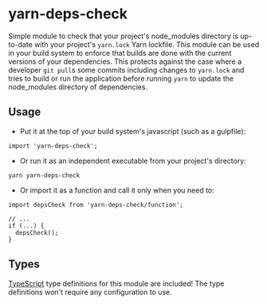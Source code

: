 # yarn-deps-check

Simple module to check that your project's node_modules directory is up-to-date
with your project's `yarn.lock` Yarn lockfile. This module can be used in your
build system to enforce that builds are done with the current versions of your
dependencies. This protects against the case where a developer `git pull`s some
commits including changes to `yarn.lock` and tries to build or run the
application before running `yarn` to update the node_modules directory of
dependencies.

## Usage

- Put it at the top of your build system's javascript (such as a gulpfile):

```
import 'yarn-deps-check';
```

- Or run it as an independent executable from your project's directory:

```
yarn yarn-deps-check
```

- Or import it as a function and call it only when you need to:

```
import depsCheck from 'yarn-deps-check/function';

// ...
if (...) {
  depsCheck();
}
```

## Types

[TypeScript](https://www.typescriptlang.org/) type definitions for this module are included!
The type definitions won't require any configuration to use.

